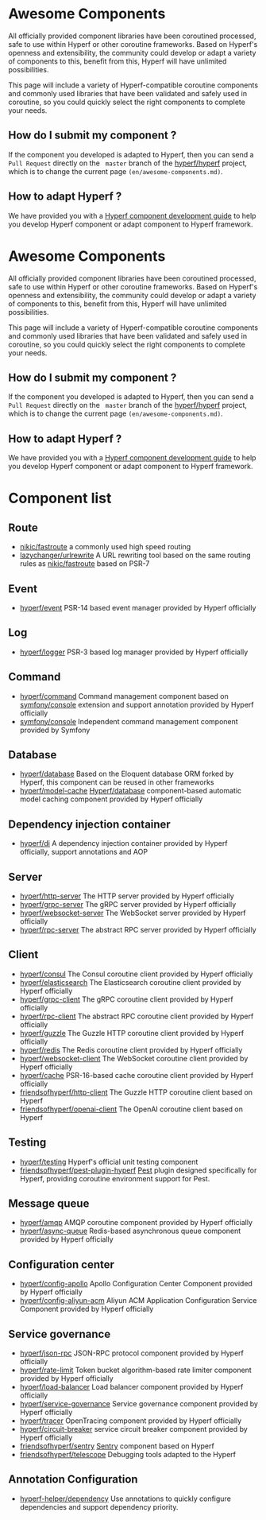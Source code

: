 # Awesome Components

All officially provided component libraries have been coroutined processed, safe to use within Hyperf or other coroutine frameworks. Based on Hyperf's openness and extensibility, the community could develop or adapt a variety of components to this, benefit from this, Hyperf will have unlimited possibilities.

This page will include a variety of Hyperf-compatible coroutine components and commonly used libraries that have been validated and safely used in coroutine, so you could quickly select the right components to complete your needs.

##  How do I submit my component ?

If the component you developed is adapted to Hyperf, then you can send a `Pull Request` directly on the ` master` branch of the [hyperf/hyperf](https://github.com/hyperf/hyperf) project, which is to change the current page `(en/awesome-components.md)`.

## How to adapt Hyperf ?

We have provided you with a [Hyperf component development guide](en/component-guide/intro) to help you develop Hyperf component or adapt component to Hyperf framework.

# Awesome Components

All officially provided component libraries have been coroutined processed, safe to use within Hyperf or other coroutine frameworks. Based on Hyperf's openness and extensibility, the community could develop or adapt a variety of components to this, benefit from this, Hyperf will have unlimited possibilities.

This page will include a variety of Hyperf-compatible coroutine components and commonly used libraries that have been validated and safely used in coroutine, so you could quickly select the right components to complete your needs.

##  How do I submit my component ?

If the component you developed is adapted to Hyperf, then you can send a `Pull Request` directly on the ` master` branch of the [hyperf/hyperf](https://github.com/hyperf/hyperf) project, which is to change the current page `(en/awesome-components.md)`.

## How to adapt Hyperf ?

We have provided you with a [Hyperf component development guide](en/component-guide/intro) to help you develop Hyperf component or adapt component to Hyperf framework.

# Component list

## Route

- [nikic/fastroute](https://github.com/nikic/FastRoute) a commonly used high speed routing
- [lazychanger/urlrewrite](https://github.com/lazychanger/urlrewrite) A URL rewriting tool based on the same routing rules as [nikic/fastroute](https://github.com/nikic/FastRoute) based on PSR-7

## Event

- [hyperf/event](https://github.com/hyperf/event) PSR-14 based event manager provided by Hyperf officially

## Log

- [hyperf/logger](https://github.com/hyperf/logger) PSR-3 based log manager provided by Hyperf officially

## Command

- [hyperf/command](https://github.com/hyperf/command) Command management component based on [symfony/console](https://github.com/symfony/console) extension and support annotation provided by Hyperf officially
- [symfony/console](https://github.com/symfony/console) Independent command management component provided by Symfony

## Database

- [hyperf/database](https://github.com/hyperf/database) Based on the Eloquent database ORM forked by Hyperf, this component can be reused in other frameworks
- [hyperf/model-cache](https://github.com/hyperf/model-cache) [Hyperf/database](https://github.com/hyperf/database) component-based automatic model caching component provided by Hyperf officially

## Dependency injection container

- [hyperf/di](https://github.com/hyperf/di) A dependency injection container provided by Hyperf officially, support annotations and AOP

## Server

- [hyperf/http-server](https://github.com/hyperf/http-server) The HTTP server provided by Hyperf officially
- [hyperf/grpc-server](https://github.com/hyperf/grpc-server) The gRPC server provided by Hyperf officially
- [hyperf/websocket-server](https://github.com/hyperf/websocket-server) The WebSocket server provided by Hyperf officially
- [hyperf/rpc-server](https://github.com/hyperf/rpc-server) The abstract RPC server provided by Hyperf officially

## Client

- [hyperf/consul](https://github.com/hyperf/consul) The Consul coroutine client provided by Hyperf officially
- [hyperf/elasticsearch](https://github.com/hyperf/elasticsearch) The Elasticsearch coroutine client provided by Hyperf officially
- [hyperf/grpc-client](https://github.com/hyperf/grpc-client) The gRPC coroutine client provided by Hyperf officially
- [hyperf/rpc-client](https://github.com/hyperf/rpc-client) The abstract RPC coroutine client provided by Hyperf officially
- [hyperf/guzzle](https://github.com/hyperf/guzzle) The Guzzle HTTP coroutine client provided by Hyperf officially
- [hyperf/redis](https://github.com/hyperf/redis) The Redis coroutine client provided by Hyperf officially
- [hyperf/websocket-client](https://github.com/hyperf/websocket-client) The WebSocket coroutine client provided by Hyperf officially
- [hyperf/cache](https://github.com/hyperf/cache) PSR-16-based cache coroutine client provided by Hyperf officially
- [friendsofhyperf/http-client](https://github.com/friendsofhyperf/http-client) The Guzzle HTTP coroutine client based on Hyperf
- [friendsofhyperf/openai-client](https://github.com/friendsofhyperf/openai-client) The OpenAI coroutine client based on Hyperf

## Testing

- [hyperf/testing](https://github.com/hyperf/testing) Hyperf's official unit testing component
- [friendsofhyperf/pest-plugin-hyperf](https://github.com/friendsofhyperf/pest-plugin-hyperf) [Pest](https://pestphp.com/) plugin designed specifically for Hyperf, providing coroutine environment support for Pest.

## Message queue

- [hyperf/amqp](https://github.com/hyperf/amqp) AMQP coroutine component provided by Hyperf officially
- [hyperf/async-queue](https://github.com/hyperf/async-queue) Redis-based asynchronous queue component provided by Hyperf officially

## Configuration center

- [hyperf/config-apollo](https://github.com/hyperf/config-apollo) Apollo Configuration Center Component provided by Hyperf officially
- [hyperf/config-aliyun-acm](https://github.com/hyperf/config-aliyun-acm) Aliyun ACM Application Configuration Service Component provided by Hyperf officially

## Service governance

- [hyperf/json-rpc](https://github.com/hyperf/json-rpc) JSON-RPC protocol component provided by Hyperf officially
- [hyperf/rate-limit](https://github.com/hyperf/rate-limit) Token bucket algorithm-based rate limiter component provided by Hyperf officially
- [hyperf/load-balancer](https://github.com/hyperf/load-balancer) Load balancer component provided by Hyperf officially
- [hyperf/service-governance](https://github.com/hyperf/service-governance) Service governance component provided by Hyperf officially
- [hyperf/tracer](https://github.com/hyperf/tracer) OpenTracing component provided by Hyperf officially
- [hyperf/circuit-breaker](https://github.com/hyperf/circuit-breaker) service circuit breaker component provided by Hyperf officially
- [friendsofhyperf/sentry](https://github.com/friendsofhyperf/sentry) [Sentry](https://sentry.io) component based on Hyperf
- [friendsofhyperf/telescope](https://github.com/friendsofhyperf/telescope) Debugging tools adapted to the Hyperf

## Annotation Configuration

- [hyperf-helper/dependency](https://github.com/lazychanger/hyperf-helper-dependency) Use annotations to quickly configure dependencies and support dependency priority.
